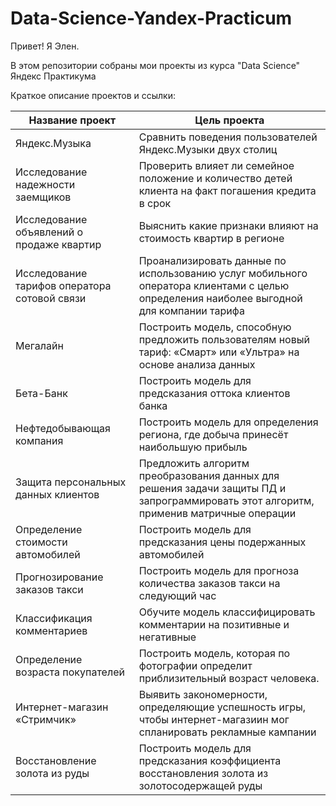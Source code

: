 # Data-Science-Yandex-Practicum

Привет!
Я Элен. 

В этом репозитории собраны мои проекты из курса "Data Science" Яндекс Практикума

Краткое описание проектов и ссылки:


| Название проект  | Цель проекта |
| ------------- | ------------- |
| Яндекс.Музыка | Сравнить поведения пользователей Яндекс.Музыки двух столиц |
| Исследование надежности заемщиков | Проверить влияет ли семейное положение и количество детей клиента на факт погашения кредита в срок |
| Исследование объявлений о продаже квартир | Выяснить какие признаки влияют на стоимость квартир в регионе |
| Исследование тарифов оператора сотовой связи | Проанализировать данные по использованию услуг мобильного оператора клиентами с целью определения наиболее выгодной для компании тарифа |
| Мегалайн | Построить модель, способную предложить пользователям новый тариф: «Смарт» или «Ультра» на основе анализа данных |
| Бета-Банк | Построить модель для предсказания оттока клиентов банка |
| Нефтедобывающая компания | Построить модель для определения региона, где добыча принесёт наибольшую прибыль |
| Защита персональных данных клиентов | Предложить алгоритм преобразования данных для решения задачи защиты ПД и запрограммировать этот алгоритм, применив матричные операции |
| Определение стоимости автомобилей | Построить модель для предсказания цены подержанных автомобилей |
| Прогнозирование заказов такси | Построить модель для прогноза количества заказов такси на следующий час |
| Классификация комментариев | Обучите модель классифицировать комментарии на позитивные и негативные |
| Определение возраста покупателей | Построить модель, которая по фотографии определит приблизительный возраст человека.  |
| Интернет-магазин «Стримчик» | Выявить закономерности, определяющие успешность игры, чтобы интернет-магазиин мог спланировать рекламные кампании |
| Восстановление золота из руды | Построить модель для предсказания коэффициента восстановления золота из золотосодержащей руды |
